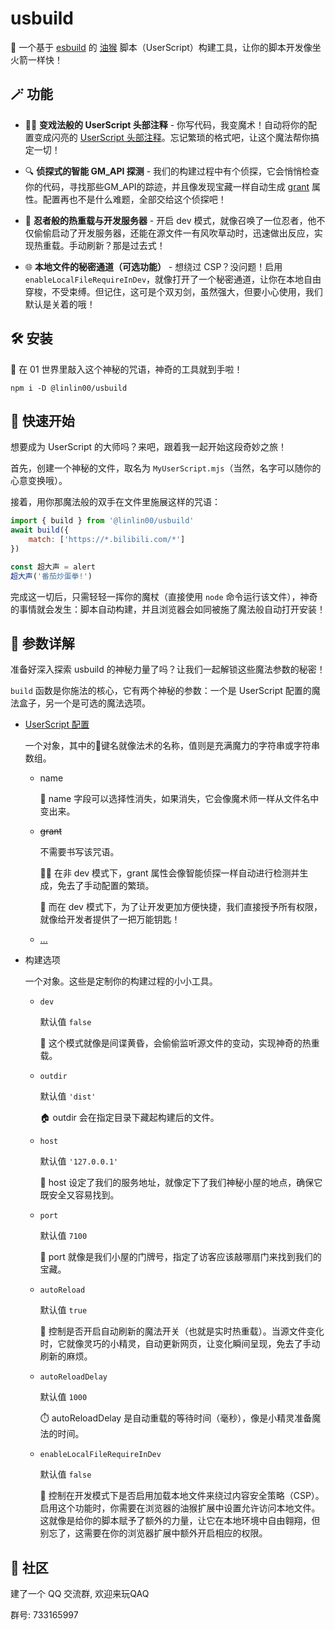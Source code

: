 # usbuild

🚀 一个基于 [esbuild](https://esbuild.github.io/) 的 [油猴](https://www.tampermonkey.net/) 脚本（UserScript）构建工具，让你的脚本开发像坐火箭一样快！

## 🪄 功能

- 🧙‍♂️ **变戏法般的 UserScript 头部注释** - 你写代码，我变魔术！自动将你的配置变成闪亮的 [UserScript 头部注释](https://www.tampermonkey.net/documentation.php)。忘记繁琐的格式吧，让这个魔法帮你搞定一切！

- 🔍 **侦探式的智能 GM_API 探测** - 我们的构建过程中有个侦探，它会悄悄检查你的代码，寻找那些GM_API的踪迹，并且像发现宝藏一样自动生成 [grant](https://www.tampermonkey.net/documentation.php#meta:grant) 属性。配置再也不是什么难题，全部交给这个侦探吧！

- 🚀 **忍者般的热重载与开发服务器** - 开启 dev 模式，就像召唤了一位忍者，他不仅偷偷启动了开发服务器，还能在源文件一有风吹草动时，迅速做出反应，实现热重载。手动刷新？那是过去式！

- 🌐 **本地文件的秘密通道（可选功能）** - 想绕过 CSP？没问题！启用 `enableLocalFileRequireInDev`，就像打开了一个秘密通道，让你在本地自由穿梭，不受束缚。但记住，这可是个双刃剑，虽然强大，但要小心使用，我们默认是关着的哦！

## 🛠️ 安装

🔮 在 01 世界里敲入这个神秘的咒语，神奇的工具就到手啦！

```shell
npm i -D @linlin00/usbuild
```

## 🚀 快速开始

想要成为 UserScript 的大师吗？来吧，跟着我一起开始这段奇妙之旅！

首先，创建一个神秘的文件，取名为 `MyUserScript.mjs`（当然，名字可以随你的心意变换哦）。

接着，用你那魔法般的双手在文件里施展这样的咒语：

```javascript
import { build } from '@linlin00/usbuild'
await build({
    match: ['https://*.bilibili.com/*']
})

const 超大声 = alert
超大声('番茄炒蛋拳!')
```

完成这一切后，只需轻轻一挥你的魔杖（直接使用 `node` 命令运行该文件），神奇的事情就会发生：脚本自动构建，并且浏览器会如同被施了魔法般自动打开安装！

## 🌟 参数详解

准备好深入探索 usbuild 的神秘力量了吗？让我们一起解锁这些魔法参数的秘密！

`build` 函数是你施法的核心，它有两个神秘的参数：一个是 UserScript 配置的魔法盒子，另一个是可选的魔法选项。

- [UserScript 配置](https://www.tampermonkey.net/)

    一个对象，其中的🔑键名就像法术的名称，值则是充满魔力的字符串或字符串数组。
  - name

    🎩 name 字段可以选择性消失，如果消失，它会像魔术师一样从文件名中变出来。

  - ~~grant~~

    不需要书写该咒语。

    🕵️‍♂️ 在非 dev 模式下，grant 属性会像智能侦探一样自动进行检测并生成，免去了手动配置的繁琐。

    🚀 而在 dev 模式下，为了让开发更加方便快捷，我们直接授予所有权限，就像给开发者提供了一把万能钥匙！

  - [...](https://www.tampermonkey.net/)
  
- 构建选项

    一个对象。这些是定制你的构建过程的小小工具。

  - `dev`

    默认值 `false`
  
    🌆 这个模式就像是间谍黄昏，会偷偷监听源文件的变动，实现神奇的热重载。

  - `outdir`

    默认值 `'dist'`
  
    🏠 outdir 会在指定目录下藏起构建后的文件。

  - `host`

    默认值 `'127.0.0.1'`

    🏡 host 设定了我们的服务地址，就像定下了我们神秘小屋的地点，确保它既安全又容易找到。

  - `port`

    默认值 `7100`

      🚪 port 就像是我们小屋的门牌号，指定了访客应该敲哪扇门来找到我们的宝藏。

  - `autoReload`

    默认值 `true`

    🔄 控制是否开启自动刷新的魔法开关（也就是实时热重载）。当源文件变化时，它就像灵巧的小精灵，自动更新网页，让变化瞬间呈现，免去了手动刷新的麻烦。

  - `autoReloadDelay`

    默认值 `1000`

    ⏱️ autoReloadDelay 是自动重载的等待时间（毫秒），像是小精灵准备魔法的时间。

  - `enableLocalFileRequireInDev`

    默认值 `false`

    📂 控制在开发模式下是否启用加载本地文件来绕过内容安全策略（CSP）。启用这个功能时，你需要在浏览器的油猴扩展中设置允许访问本地文件。这就像是给你的脚本赋予了额外的力量，让它在本地环境中自由翱翔，但别忘了，这需要在你的浏览器扩展中额外开启相应的权限。

## 💬 社区

建了一个 QQ 交流群, 欢迎来玩QAQ

群号: 733165997
